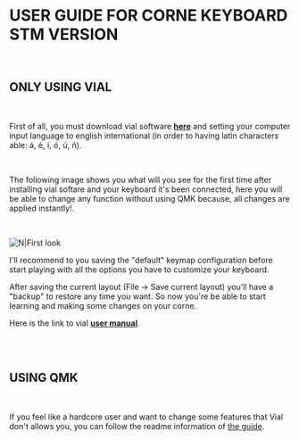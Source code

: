 # <b>USER GUIDE FOR CORNE KEYBOARD STM VERSION</b>

<br/>

## ONLY USING VIAL 

<br/>

First of all, you must download vial software <b><a href="https://get.vial.today/download/" target="_blank">here</a></b> and setting your computer input language to english international (in order to having latin characters able: á, é, í, ó, ú, ñ).

<br/>

The following image shows you what will you see for the first time after installing vial softare and your keyboard it's been connected, here you will be able to change any function without using QMK because, all changes are applied instantly!.

<br/>

![N|First look](https://live.staticflickr.com/65535/52411314663_dd985e8718_h.jpg)

I'll recommend to you saving the "default" keymap configuration before start playing with all the options you have to customize your keyboard.

After saving the current layout (File -> Save current layout) you'll have a "backup" to restore any time you want. So now you're be able to start learning and making some changes on your corne.

Here is the link to vial <b><a href="https://get.vial.today/manual/" target="_blank">user manual</a></b>.

<br/>
<br/>

## USING QMK

<br/>

If you feel like a hardcore user and want to change some features that Vial don't allows you, you can follow the readme information of <a href="https://github.com/luis96raul1/crkbd_vial_logicpgs/tree/master/sk32">the guide</a>.

